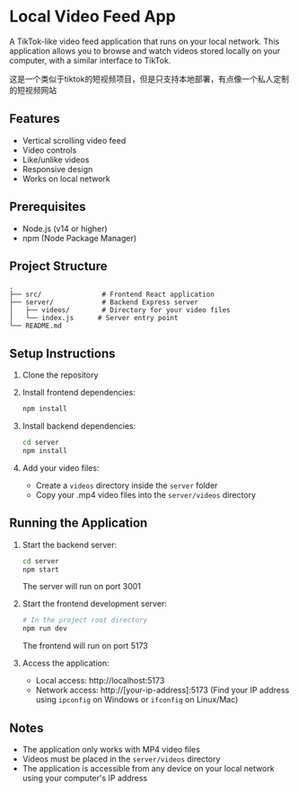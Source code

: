 # Local Video Feed App

A TikTok-like video feed application that runs on your local network. This application allows you to browse and watch videos stored locally on your computer, with a similar interface to TikTok.

这是一个类似于tiktok的短视频项目，但是只支持本地部署，有点像一个私人定制的短视频网站

## Features

- Vertical scrolling video feed
- Video controls
- Like/unlike videos
- Responsive design
- Works on local network

## Prerequisites

- Node.js (v14 or higher)
- npm (Node Package Manager)

## Project Structure

```
.
├── src/               # Frontend React application
├── server/            # Backend Express server
│   ├── videos/        # Directory for your video files
│   └── index.js      # Server entry point
└── README.md
```

## Setup Instructions

1. Clone the repository
2. Install frontend dependencies:
   ```bash
   npm install
   ```

3. Install backend dependencies:
   ```bash
   cd server
   npm install
   ```

4. Add your video files:
   - Create a `videos` directory inside the `server` folder
   - Copy your .mp4 video files into the `server/videos` directory

## Running the Application

1. Start the backend server:
   ```bash
   cd server
   npm start
   ```
   The server will run on port 3001

2. Start the frontend development server:
   ```bash
   # In the project root directory
   npm run dev
   ```
   The frontend will run on port 5173

3. Access the application:
   - Local access: http://localhost:5173
   - Network access: http://[your-ip-address]:5173
     (Find your IP address using `ipconfig` on Windows or `ifconfig` on Linux/Mac)

## Notes

- The application only works with MP4 video files
- Videos must be placed in the `server/videos` directory
- The application is accessible from any device on your local network using your computer's IP address
